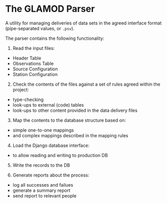 # The GLAMOD Parser

A utility for managing deliveries of data sets in the agreed interface format
(pipe-separated values, or `.psv`).

The parser contains the following functionality:

 1. Read the input files:
  - Header Table
  - Observations Table
  - Source Configuration 
  - Station Configuration

 2. Check the contents of the files against a set of rules agreed within the project:
  - type-checking
  - look-ups to external (code) tables
  - look-ups to other content provided in the data delivery files 
 
 3. Map the contents to the database structure based on:
  - simple one-to-one mappings
  - and complex mappings described in the mapping rules 

 4. Load the Django database interface:
  - to allow reading and writing to production DB

 5. Write the records to the DB

 6. Generate reports about the process:
  - log all successes and failues
  - generate a summary report 
  - send report to relevant people 
